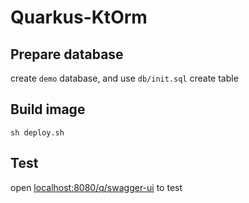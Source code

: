 # Quarkus-KtOrm

## Prepare database

create `demo` database, and use `db/init.sql` create table

## Build image

```shell
sh deploy.sh
```

## Test

open [localhost:8080/q/swagger-ui](http://localhost:8080/q/swagger-ui/#/User%20Resource) to test
